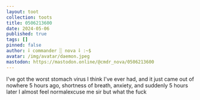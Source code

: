 ```yaml
---
layout: toot
collection: toots
title: 0506213600
date: 2024-05-06
published: true
tags: []
pinned: false
author: ⸸ commander ░ nova ⸸ :~$
avatar: /img/avatar/daemon.jpeg
mastodon: https://mastodon.online/@cmdr_nova/0506213600
---
```


I've got the worst stomach virus I think I've ever had, and it just came out of nowhere 5 hours ago, shortness of breath, anxiety, and suddenly 5 hours later I almost feel normalexcuse me sir but what the fuck
